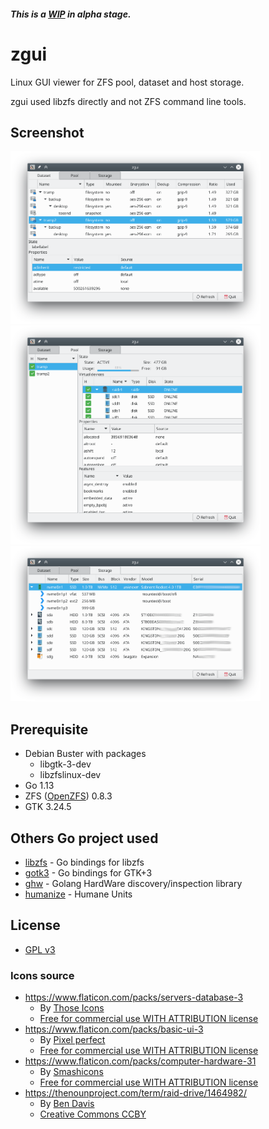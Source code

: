 ##### This is a [WIP](https://en.wikipedia.org/wiki/WIP) in alpha stage.

# zgui
Linux GUI viewer for ZFS pool, dataset and host storage.

zgui used libzfs directly and not ZFS command line tools.

## Screenshot

<img src="screenshot/dataset.png" width="400">
<img src="screenshot/pool.png" width="400">
<img src="screenshot/storage.png" width="400">

## Prerequisite
- Debian Buster with packages
  - libgtk-3-dev
  - libzfslinux-dev
- Go 1.13
- ZFS ([OpenZFS](https://github.com/openzfs/zfs)) 0.8.3
- GTK 3.24.5

## Others Go project used
- [libzfs](https://github.com/bicomsystems/go-libzfs) - Go bindings for libzfs 
- [gotk3](https://github.com/gotk3/gotk3) - Go bindings for GTK+3
- [ghw](https://github.com/jaypipes/ghw) - Golang HardWare discovery/inspection library
- [humanize](https://github.com/dustin/go-humanize) - Humane Units

## License
- [GPL v3](LICENSE)

### Icons source
- https://www.flaticon.com/packs/servers-database-3
  - By [Those Icons](https://www.flaticon.com/authors/those-icons)
  - [Free for commercial use WITH ATTRIBUTION license](https://profile.flaticon.com/license/free)
- https://www.flaticon.com/packs/basic-ui-3
  - By [Pixel perfect](https://www.flaticon.com/authors/pixel-perfect)
  - [Free for commercial use WITH ATTRIBUTION license](https://profile.flaticon.com/license/free)
- https://www.flaticon.com/packs/computer-hardware-31
  - By [Smashicons](https://www.flaticon.com/authors/smashicons)
  - [Free for commercial use WITH ATTRIBUTION license](https://profile.flaticon.com/license/free)
- https://thenounproject.com/term/raid-drive/1464982/
  - By [Ben Davis](https://thenounproject.com/smashicons/)
  - [Creative Commons CCBY](https://creativecommons.org/licenses/by/3.0/us/legalcode)
